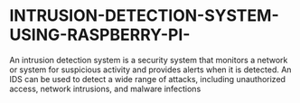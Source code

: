 # INTRUSION-DETECTION-SYSTEM-USING-RASPBERRY-PI-
 An intrusion detection system  is  a security system that monitors a  network or system for suspicious  activity and provides alerts when it is  detected. An IDS can be used to detect a wide  range of attacks, including  unauthorized access, network  intrusions, and malware infections 
